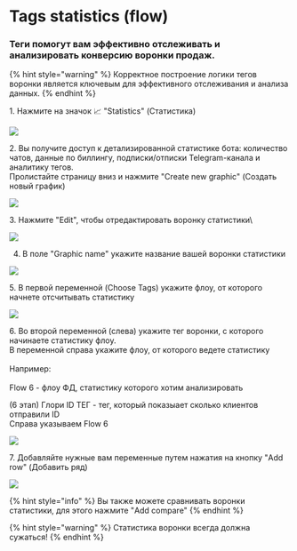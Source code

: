 # Tags statistics (flow)

### Теги помогут вам эффективно отслеживать и анализировать конверсию воронки продаж.

{% hint style="warning" %}
Корректное построение логики тегов воронки является ключевым для эффективного отслеживания и анализа данных.
{% endhint %}

1\. Нажмите на значок 📈 "Statistics" (Статистика)

![](https://ajeuwbhvhr.cloudimg.io/colony-recorder.s3.amazonaws.com/files/2024-10-01/f70050f1-03b5-46b2-bcc6-1cfbacd3bf85/user_cropped_screenshot.jpeg?tl_px=0,0\&br_px=1719,519\&force_format=jpeg\&q=100\&width=1120.0\&wat=1\&wat_opacity=1\&wat_gravity=northwest\&wat_url=https://colony-recorder.s3.amazonaws.com/images/watermarks/EAB308_standard.png\&wat_pad=425,0)

2\. Вы получите доступ к детализированной статистике бота: количество чатов, данные по биллингу, подписки/отписки Telegram-канала и аналитику тегов.\
Пролистайте страницу вниз и нажмите "Create new graphic" (Создать новый график)

![](https://ajeuwbhvhr.cloudimg.io/colony-recorder.s3.amazonaws.com/files/2024-10-01/7bcf5950-100f-4244-89ee-77473d80f28d/user_cropped_screenshot.jpeg?tl_px=256,206\&br_px=1976,1168\&force_format=jpeg\&q=100\&width=1120.0\&wat=1\&wat_opacity=1\&wat_gravity=northwest\&wat_url=https://colony-recorder.s3.amazonaws.com/images/watermarks/EAB308_standard.png\&wat_pad=524,518)

3\. Нажмите "Edit", чтобы отредактировать воронку статистики\


![](https://ajeuwbhvhr.cloudimg.io/colony-recorder.s3.amazonaws.com/files/2024-10-01/62187025-4bf1-4cba-8263-3f70cdaa21b5/user_cropped_screenshot.jpeg?tl_px=0,0\&br_px=1719,425\&force_format=jpeg\&q=100\&width=1120.0\&wat=1\&wat_opacity=1\&wat_gravity=northwest\&wat_url=https://colony-recorder.s3.amazonaws.com/images/watermarks/EAB308_standard.png\&wat_pad=66,97)

4. В поле "Graphic name" укажите название вашей воронки статистики&#x20;

![](https://ajeuwbhvhr.cloudimg.io/colony-recorder.s3.amazonaws.com/files/2024-10-01/dae73f5c-28b4-415a-afb2-2fdb7d7ae65d/user_cropped_screenshot.jpeg?tl_px=0,0\&br_px=1303,961\&force_format=jpeg\&q=100\&width=1120.0\&wat=1\&wat_opacity=1\&wat_gravity=northwest\&wat_url=https://colony-recorder.s3.amazonaws.com/images/watermarks/EAB308_standard.png\&wat_pad=256,169)

5\. В первой переменной (Choose Tags) укажите флоу, от которого начнете отсчитывать статистику&#x20;

![](https://ajeuwbhvhr.cloudimg.io/colony-recorder.s3.amazonaws.com/files/2024-10-01/eeca65b9-5a16-4e3b-96c6-9038a5831fc5/ascreenshot.jpeg?tl_px=892,507\&br_px=2612,1468\&force_format=jpeg\&q=100\&width=1120.0\&wat=1\&wat_opacity=1\&wat_gravity=northwest\&wat_url=https://colony-recorder.s3.amazonaws.com/images/watermarks/EAB308_standard.png\&wat_pad=524,277)

6\. Во второй переменной (слева) укажите тег воронки, с которого начинаете статистику флоу. \
В переменной справа укажите флоу, от которого ведете статистику\
\
Например: \
\
Flow 6 - флоу ФД, статистику которого хотим анализировать&#x20;

(6 этап) Глори ID ТЕГ - тег, который показыает сколько клиентов отправили ID \
Справа указываем Flow 6&#x20;

![](https://ajeuwbhvhr.cloudimg.io/colony-recorder.s3.amazonaws.com/files/2024-10-01/e3c3ad7e-7ba6-47f5-9645-122d3071d802/ascreenshot.jpeg?tl_px=1160,502\&br_px=2880,1463\&force_format=jpeg\&q=100\&width=1120.0\&wat=1\&wat_opacity=1\&wat_gravity=northwest\&wat_url=https://colony-recorder.s3.amazonaws.com/images/watermarks/EAB308_standard.png\&wat_pad=720,276)

7\. Добавляйте нужные вам переменные путем нажатия на кнопку "Add row" (Добавить ряд)

![](https://ajeuwbhvhr.cloudimg.io/colony-recorder.s3.amazonaws.com/files/2024-10-01/820f667e-8e82-4feb-9277-99e46af0e153/user_cropped_screenshot.jpeg?tl_px=0,401\&br_px=1292,1363\&force_format=jpeg\&q=100\&width=1120.0\&wat=1\&wat_opacity=1\&wat_gravity=northwest\&wat_url=https://colony-recorder.s3.amazonaws.com/images/watermarks/EAB308_standard.png\&wat_pad=448,709)

{% hint style="info" %}
Вы также можете сравнивать воронки статистики, для этого нажмите "Add compare"&#x20;
{% endhint %}

{% hint style="warning" %}
Статистика воронки всегда должна сужаться!&#x20;
{% endhint %}
